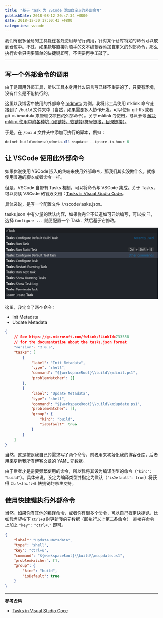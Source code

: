 ```yaml
---
title: "基于 task 为 VSCode 添加自定义的外部命令"
publishDate: 2018-08-12 20:47:34 +0800
date: 2018-12-30 17:00:43 +0800
categories: vscode
---
```


我们有很多全局的工具能在各处使用命令行调用，针对某个仓库特定的命令可以放到仓库中。不过，如果能够直接为顺手的文本编辑器添加自定义的外部命令，那么执行命令只需要简单的快捷键即可，不需要再手工敲了。

---

<div id="toc"></div>

## 写一个外部命令的调用

由于是调用外部工具，所以工具本身用什么语言写已经不重要的了，只要有环境，没有什么是不能执行的。

这里以我博客中使用的外部命令 [mdmeta](https://github.com/dotnet-campus/markdown-metadata) 为例。我将此工具使用 mklink 命令链接到了 `/build` 文件夹中（当然，如果需要多人协作开发，可以使用 git-lfs 或者 git-submodule 来管理仅项目的外部命令）。关于 mklink 的使用，可以参考 [解决 mklink 使用中的各种坑（硬链接，软链接/符号链接，目录链接）](/post/problems-of-mklink.html)。

于是，在 `/build` 文件夹中添加可执行的脚本，例如：

```powershell
dotnet build\mdmeta\mdmeta.dll wupdate --ignore-in-hour 6
```

## 让 VSCode 使用此外部命令

如果你说使用 VSCode 嵌入的终端来使用外部命令，那我们其实没做什么，就像使用普通的脚本或者命令一样。

但是，VSCode 自带有 Tasks 机制，可以将命令与 VSCode 集成。关于 Tasks，可以阅读 VSCode 的官方文档：[Tasks in Visual Studio Code](https://code.visualstudio.com/docs/editor/tasks)。

具体来说，是写一个配置文件 /.vscode/tasks.json。

tasks.json 中有少量的默认内容，如果你完全不知道如可开始编写，可以按 F1，选择 `Configure ...` 随便配置一个 Task，然后基于它修改。

![F1](/static/posts/2018-08-12-20-35-30.png)

这里，我定义了两个命令：

- Init Metadata
- Update Metadata

```json
{
    // See https://go.microsoft.com/fwlink/?LinkId=733558
    // for the documentation about the tasks.json format
    "version": "2.0.0",
    "tasks": [
        {
            "label": "Init Metadata",
            "type": "shell",
            "command": "${workspaceRoot}\\build\\mdinit.ps1",
            "problemMatcher": []
        },
        {
            "label": "Update Metadata",
            "type": "shell",
            "command": "${workspaceRoot}\\build\\mdupdate.ps1",
            "problemMatcher": [],
            "group": {
                "kind": "build",
                "isDefault": true
            }
        }
    ]
}
```

当然，这是按照我自己的需求写了两个命令，前者用来初始化我的博客仓库，后者用来更新我所有博客文章的 YAML 元数据。

由于后者才是需要频繁使用的命令，所以我将其设为编译类型的命令（`"kind": "build"`）。具体来说，设定为编译类型并指定为默认（`"isDefault": true`）将获得 `Ctrl+Shift+B` 快捷键的原生支持。

## 使用快捷键执行外部命令

当然，如果你有其他的编译命令，或者你有很多个命令，可以自己指定快捷键。比如我希望按下 `Ctrl+U` 时更新我的元数据（即执行以上第二条命令），直接在命令上加上 `"key": "ctrl+u"` 即可。

```json
{
    "label": "Update Metadata",
    "type": "shell",
    "key": "ctrl+u",
    "command": "${workspaceRoot}\\build\\mdupdate.ps1",
    "problemMatcher": [],
    "group": {
        "kind": "build",
        "isDefault": true
    }
}
```

---

**参考资料**

- [Tasks in Visual Studio Code](https://code.visualstudio.com/docs/editor/tasks)
